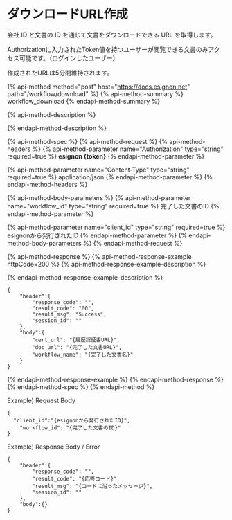 # ダウンロードURL作成

会社 ID と文書の ID を通じて文書をダウンロードできる URL を取得します。

Authorizationに入力されたToken値を持つユーザーが閲覧できる文書のみアクセス可能です。（ログインしたユーザー）

作成されたURLは5分間維持されます。

{% api-method method="post" host="https://docs.esignon.net" path="/workflow/download" %}
{% api-method-summary %}
workflow\_download
{% endapi-method-summary %}

{% api-method-description %}

{% endapi-method-description %}

{% api-method-spec %}
{% api-method-request %}
{% api-method-headers %}
{% api-method-parameter name="Authorization" type="string" required=true %}
**esignon {token}**
{% endapi-method-parameter %}

{% api-method-parameter name="Content-Type" type="string" required=true %}
application/json
{% endapi-method-parameter %}
{% endapi-method-headers %}

{% api-method-body-parameters %}
{% api-method-parameter name="workflow\_id" type="string" required=true %}
完了した文書のID
{% endapi-method-parameter %}

{% api-method-parameter name="client\_id" type="string" required=true %}
esignonから発行されたID
{% endapi-method-parameter %}
{% endapi-method-body-parameters %}
{% endapi-method-request %}

{% api-method-response %}
{% api-method-response-example httpCode=200 %}
{% api-method-response-example-description %}

{% endapi-method-response-example-description %}

```
{
	"header":{
		"response_code": "",
		"result_code": "00",
		"result_msg": "Success",
		"session_id": ""
	},
	"body":{
		"cert_url": "{履歴認証書URL}",
		"doc_url": "{完了した文書URL}",
		"workflow_name": "{完了した文書名}"
	}
}
```
{% endapi-method-response-example %}
{% endapi-method-response %}
{% endapi-method-spec %}
{% endapi-method %}

Example\) Request Body

```text
{
  "client_id":"{esignonから発行されたID}",
	"workflow_id": "{完了した文書のID}"
}
```

Example\) Response Body / Error

```text
{
    "header":{
        "response_code": "",
        "result_code": "{応答コード}",
        "result_msg": "{コードに沿ったメッセージ}",
        "session_id": ""
    },
    "body":{}
}
```

